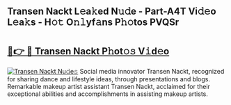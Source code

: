## Transen Nackt L𝚎a𝚔ed N𝚞𝚍e - Part-A4T Vi𝚍𝚎o L𝚎a𝚔s - H𝚘𝚝 O𝚗𝚕yf𝚊ns P𝚑𝚘tos PVQSr

# <h2><a href="http://kf25tqr.oniu.top/?m=Transen+Nackt">🔗👉 🔴 Transen Nackt P𝚑ot𝚘𝚜 V𝚒d𝚎o</a></h2>

[![Transen Nackt Nu𝚍e𝚜](https://i.imgur.com/0qMVB7G.gif)](http://kf25tqr.oniu.top/?m=Transen+Nackt)
Social media innovator Transen Nackt, recognized for sharing dance and lifestyle ideas, through presentations and blogs. Remarkable makeup artist assistant Transen Nackt, acclaimed for their exceptional abilities and accomplishments in assisting makeup artists.  
